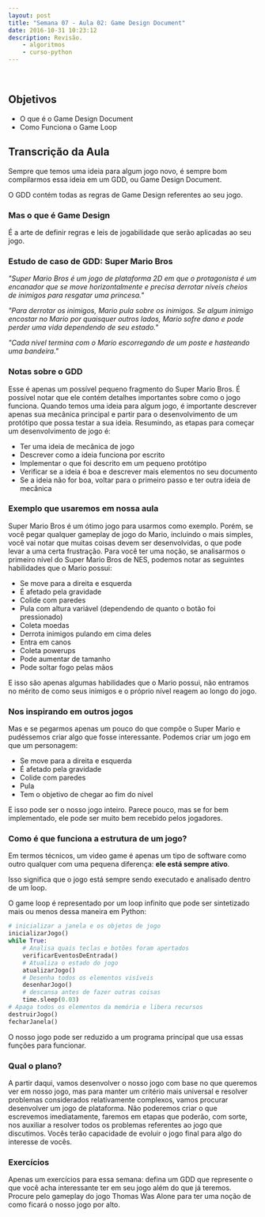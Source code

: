 ```yaml
---
layout: post
title: "Semana 07 - Aula 02: Game Design Document"
date: 2016-10-31 10:23:12
description: Revisão. 
    - algoritmos
    - curso-python
---
```


&nbsp;

## Objetivos

* O que é o Game Design Document
* Como Funciona o Game Loop

## Transcrição da Aula

Sempre que temos uma ideia para algum jogo novo, é sempre bom compilarmos essa ideia em um GDD, ou Game Design Document.

O GDD contém todas as regras de Game Design referentes ao seu jogo.

### Mas o que é Game Design

É a arte de definir regras e leis de jogabilidade que serão aplicadas ao seu jogo.

### Estudo de caso de GDD: Super Mario Bros

*"Super Mario Bros é um jogo de plataforma 2D em que o protagonista é um encanador que se move horizontalmente e precisa derrotar níveis cheios de inimigos para resgatar uma princesa."*

*"Para derrotar os inimigos, Mario pula sobre os inimigos. Se algum inimigo encostar no Mario por quaisquer outros lados, Mario sofre dano e pode perder uma vida dependendo de seu estado."*

*"Cada nível termina com o Mario escorregando de um poste e hasteando uma bandeira."*

### Notas sobre o GDD

Esse é apenas um possível pequeno fragmento do Super Mario Bros. É possível notar que ele contém detalhes importantes sobre como o jogo funciona. Quando temos uma ideia para algum jogo, é importante descrever apenas sua mecânica principal e partir para o desenvolvimento de um protótipo que possa testar a sua ideia. Resumindo, as etapas para começar um desenvolvimento de jogo é:

* Ter uma ideia de mecânica de jogo
* Descrever como a ideia funciona por escrito
* Implementar o que foi descrito em um pequeno protótipo
* Verificar se a ideia é boa e descrever mais elementos no seu documento
* Se a ideia não for boa, voltar para o primeiro passo e ter outra ideia de mecânica

### Exemplo que usaremos em nossa aula

Super Mario Bros é um ótimo jogo para usarmos como exemplo. Porém, se você pegar qualquer gameplay de jogo do Mario, incluindo o mais simples, você vai notar que muitas coisas devem ser desenvolvidas, o que pode levar a uma certa frustração. Para você ter uma noção, se analisarmos o primeiro nível do Super Mario Bros de NES, podemos notar as seguintes habilidades que o Mario possui:

* Se move para a direita e esquerda
* É afetado pela gravidade
* Colide com paredes
* Pula com altura variável (dependendo de quanto o botão foi pressionado)
* Coleta moedas
* Derrota inimigos pulando em cima deles
* Entra em canos
* Coleta powerups
* Pode aumentar de tamanho
* Pode soltar fogo pelas mãos

E isso são apenas algumas habilidades que o Mario possui, não entramos no mérito de como seus inimigos  e o próprio nível reagem ao longo do jogo.

### Nos inspirando em outros jogos

Mas e se pegarmos apenas um pouco do que compõe o Super Mario e pudéssemos criar algo que fosse interessante. Podemos criar um jogo em que um personagem:

* Se move para a direita e esquerda
* É afetado pela gravidade
* Colide com paredes
* Pula
* Tem o objetivo de chegar ao fim do nível

E isso pode ser o nosso jogo inteiro. Parece pouco, mas se for bem implementado, ele pode ser muito bem recebido pelos jogadores.

### Como é que funciona a estrutura de um jogo?

Em termos técnicos, um video game é apenas um tipo de software como outro qualquer com uma pequena diferença: **ele está sempre ativo**.

Isso significa que o jogo está sempre sendo executado e analisado dentro de um loop.

O game loop é  representado por um loop infinito que pode ser sintetizado mais ou menos dessa maneira em Python:

```python
# inicializar a janela e os objetos de jogo
inicializarJogo()
while True:
	# Analisa quais teclas e botões foram apertados
	verificarEventosDeEntrada()
	# Atualiza o estado do jogo
	atualizarJogo()
	# Desenha todos os elementos visíveis
	desenharJogo()
	# descansa antes de fazer outras coisas
	time.sleep(0.03)
# Apaga todos os elementos da memória e libera recursos
destruirJogo()
fecharJanela()
```

O nosso jogo pode ser reduzido a um programa principal que usa essas funções para funcionar.

### Qual o plano?

A partir daqui, vamos desenvolver o nosso jogo com base no que queremos ver em nosso jogo, mas para manter um critério mais universal e resolver problemas considerados relativamente complexos, vamos procurar desenvolver um jogo de plataforma. Não poderemos criar o que escrevemos imediatamente, faremos em etapas que poderão, com sorte, nos auxiliar a resolver todos os problemas referentes ao jogo que discutimos. Vocês terão capacidade de evoluir o jogo final para algo do interesse de vocês.

### Exercícios

Apenas um exercícios para essa semana: defina um GDD que represente o que você acha interessante ter em seu jogo além do que já teremos. Procure pelo gameplay do jogo Thomas Was Alone para ter uma noção de como ficará o nosso jogo por alto.